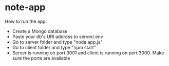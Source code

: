 # note-app

How to run the app:
- Create a Mongo database
- Paste your db's URI address to server/.env
- Go to server folder and type "node app.js"
- Go to client folder and type "npm start"
- Server is running on port 3001 and client is running on port 3000. Make sure the ports are available
